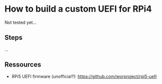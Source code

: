 # How to build a custom UEFI for RPi4

Not tested yet...

## Steps

...

## Ressources

- RPi5 UEFI firmware (unofficial?): https://github.com/worproject/rpi5-uefi
